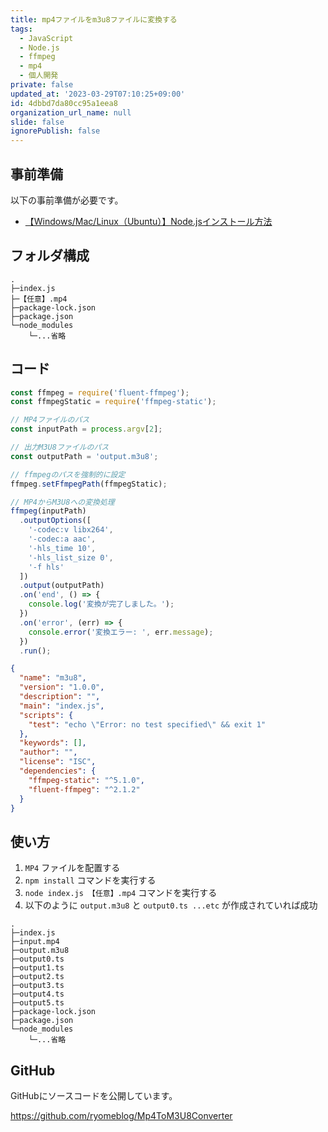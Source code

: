 ```yaml
---
title: mp4ファイルをm3u8ファイルに変換する
tags:
  - JavaScript
  - Node.js
  - ffmpeg
  - mp4
  - 個人開発
private: false
updated_at: '2023-03-29T07:10:25+09:00'
id: 4dbbd7da80cc95a1eea8
organization_url_name: null
slide: false
ignorePublish: false
---
```

## 事前準備
以下の事前準備が必要です。

- [【Windows/Mac/Linux（Ubuntu）】Node.jsインストール方法](https://qiita.com/ryome/items/eec08b28aff294e8c3d6)

## フォルダ構成

```
.
├─index.js
├─【任意】.mp4
├─package-lock.json
├─package.json
└─node_modules
    └─...省略
```

## コード
```js:index.js
const ffmpeg = require('fluent-ffmpeg');
const ffmpegStatic = require('ffmpeg-static');

// MP4ファイルのパス
const inputPath = process.argv[2];

// 出力M3U8ファイルのパス
const outputPath = 'output.m3u8';

// ffmpegのパスを強制的に設定
ffmpeg.setFfmpegPath(ffmpegStatic);

// MP4からM3U8への変換処理
ffmpeg(inputPath)
  .outputOptions([
    '-codec:v libx264',
    '-codec:a aac',
    '-hls_time 10',
    '-hls_list_size 0',
    '-f hls'
  ])
  .output(outputPath)
  .on('end', () => {
    console.log('変換が完了しました。');
  })
  .on('error', (err) => {
    console.error('変換エラー: ', err.message);
  })
  .run();
```

```json:package.json
{
  "name": "m3u8",
  "version": "1.0.0",
  "description": "",
  "main": "index.js",
  "scripts": {
    "test": "echo \"Error: no test specified\" && exit 1"
  },
  "keywords": [],
  "author": "",
  "license": "ISC",
  "dependencies": {
    "ffmpeg-static": "^5.1.0",
    "fluent-ffmpeg": "^2.1.2"
  }
}
```

## 使い方

1. `MP4` ファイルを配置する
2. `npm install` コマンドを実行する
3. `node index.js 【任意】.mp4` コマンドを実行する
4. 以下のように `output.m3u8` と `output0.ts ...etc` が作成されていれば成功

```
.
├─index.js
├─input.mp4
├─output.m3u8
├─output0.ts
├─output1.ts
├─output2.ts
├─output3.ts
├─output4.ts
├─output5.ts
├─package-lock.json
├─package.json
└─node_modules
    └─...省略
```

## GitHub

GitHubにソースコードを公開しています。

https://github.com/ryomeblog/Mp4ToM3U8Converter
